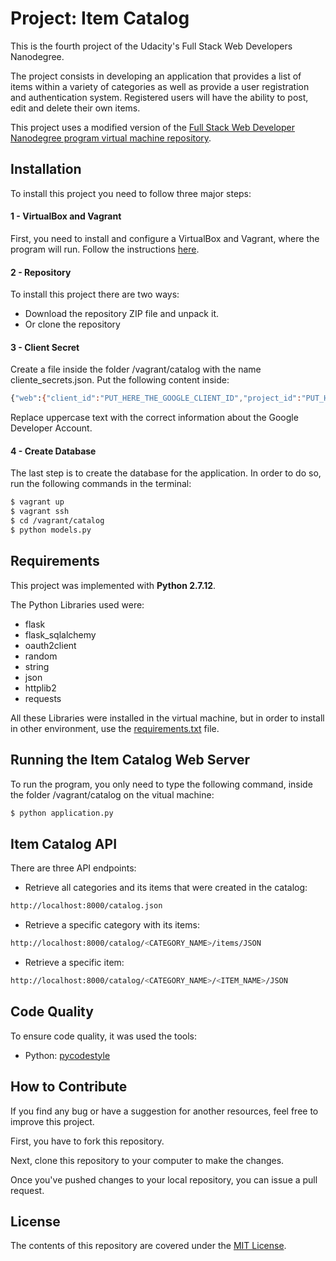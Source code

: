 # Project: Item Catalog

This is the fourth project of the Udacity's Full Stack Web Developers Nanodegree.

The project consists in developing an application that provides a list of items within a variety of categories as well as provide a user registration and authentication system. Registered users will have the ability to post, edit and delete their own items.

This project uses a modified version of the [Full Stack Web Developer Nanodegree program virtual machine repository](https://github.com/udacity/fullstack-nanodegree-vm).


## Installation

To install this project you need to follow three major steps:

#### 1 - VirtualBox and Vagrant

First, you need to install and configure a VirtualBox and Vagrant, where the program will run. Follow the instructions [here](https://github.com/udacity/fullstack-nanodegree-vm#installation).

#### 2 - Repository

To install this project there are two ways:
- Download the repository ZIP file and unpack it.
- Or clone the repository

#### 3 - Client Secret

Create a file inside the folder /vagrant/catalog with the name cliente_secrets.json. Put the following content inside:

```sh
{"web":{"client_id":"PUT_HERE_THE_GOOGLE_CLIENT_ID","project_id":"PUT_HERE_THE_PROJECT_ID","auth_uri":"https://accounts.google.com/o/oauth2/auth","token_uri":"https://oauth2.googleapis.com/token","auth_provider_x509_cert_url":"https://www.googleapis.com/oauth2/v2/certs","client_secret":"PUT_HERE_THE CLIENT_SECRET","redirect_uris":["http://localhost:8000"],"javascript_origins":["http://localhost:8000"]}}
```
Replace uppercase text with the correct information about the Google Developer Account.

#### 4 - Create Database

The last step is to create the database for the application. In order to do so, run the following commands in the terminal:

```sh
$ vagrant up
$ vagrant ssh
$ cd /vagrant/catalog
$ python models.py
```

## Requirements

This project was implemented with **Python 2.7.12**.

The Python Libraries used were:
- flask
- flask_sqlalchemy
- oauth2client
- random
- string
- json
- httplib2
- requests

All these Libraries were installed in the virtual machine, but in order to install in other environment, use the [requirements.txt](requirements.txt) file.


## Running the Item Catalog Web Server

To run the program, you only need to type the following command, inside the folder /vagrant/catalog on the vitual machine:
```sh
$ python application.py
```

## Item Catalog API

There are three API endpoints:

- Retrieve all categories and its items that were created in the catalog:

```sh
http://localhost:8000/catalog.json
```

- Retrieve a specific category with its items:

```sh
http://localhost:8000/catalog/<CATEGORY_NAME>/items/JSON
```

- Retrieve a specific item:

```sh
http://localhost:8000/catalog/<CATEGORY_NAME>/<ITEM_NAME>/JSON
```

## Code Quality

To ensure code quality, it was used the tools:
- Python: [pycodestyle](https://github.com/PyCQA/pycodestyle)

## How to Contribute

If you find any bug or have a suggestion for another resources, feel free to improve this project.

First, you have to fork this repository.

Next, clone this repository to your computer to make the changes.

Once you've pushed changes to your local repository, you can issue a pull request.

## License

The contents of this repository are covered under the [MIT License](LICENSE).
